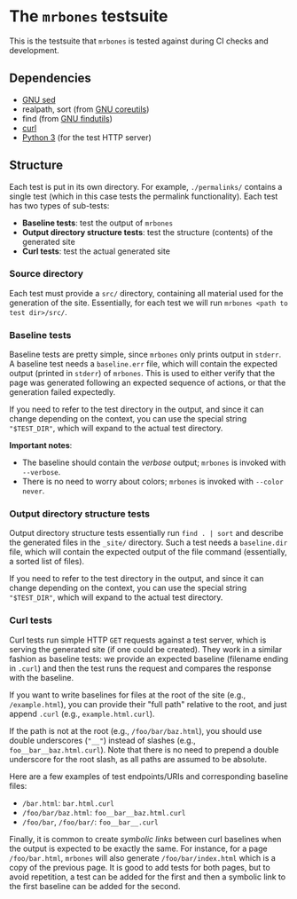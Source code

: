 # The `mrbones` testsuite
This is the testsuite that `mrbones` is tested against during CI checks and development.

## Dependencies
- [GNU sed](https://www.gnu.org/software/sed/)
- realpath, sort (from [GNU coreutils](https://www.gnu.org/software/coreutils/))
- find (from [GNU findutils](https://www.gnu.org/software/findutils/))
- [curl](https://curl.se/)
- [Python 3](https://www.python.org/) (for the test HTTP server)

## Structure
Each test is put in its own directory. For example, `./permalinks/` contains a single test (which
in this case tests the permalink functionality).
Each test has two types of sub-tests:
- **Baseline tests**: test the output of `mrbones`
- **Output directory structure tests**: test the structure (contents) of the generated site
- **Curl tests**: test the actual generated site

### Source directory
Each test must provide a `src/` directory, containing all material used for the generation of the
site. Essentially, for each test we will run `mrbones <path to test dir>/src/`.

### Baseline tests
Baseline tests are pretty simple, since `mrbones` only prints output in `stderr`.
A baseline test needs a `baseline.err` file, which will contain the expected output (printed in
`stderr`) of `mrbones`. This is used to either verify that the page was generated following an
expected sequence of actions, or that the generation failed expectedly.

If you need to refer to the test directory in the output, and since it can change depending on the
context, you can use the special string `"$TEST_DIR"`, which will expand to the actual test
directory.

**Important notes**:
- The baseline should contain the _verbose_ output; `mrbones` is invoked with `--verbose`.
- There is no need to worry about colors; `mrbones` is invoked with `--color never`.

### Output directory structure tests
Output directory structure tests essentially run `find . | sort` and describe the generated files
in the `_site/` directory. Such a test needs a `baseline.dir` file, which will contain the expected
output of the file command (essentially, a sorted list of files).

If you need to refer to the test directory in the output, and since it can change depending on the
context, you can use the special string `"$TEST_DIR"`, which will expand to the actual test
directory.

### Curl tests
Curl tests run simple HTTP `GET` requests against a test server, which is serving the generated
site (if one could be created). They work in a similar fashion as baseline tests: we provide an
expected baseline (filename ending in `.curl`) and then the test runs the request and compares the
response with the baseline.

If you want to write baselines for files at the root of the site (e.g., `/example.html`), you can
provide their "full path" relative to the root, and just append `.curl` (e.g.,
`example.html.curl`).

If the path is not at the root (e.g., `/foo/bar/baz.html`), you should use double underscores
(`"__"`) instead of slashes (e.g., `foo__bar__baz.html.curl`). Note that there is no need to
prepend a double underscore for the root slash, as all paths are assumed to be absolute.

Here are a few examples of test endpoints/URIs and corresponding baseline files:
- `/bar.html`: `bar.html.curl`
- `/foo/bar/baz.html`: `foo__bar__baz.html.curl`
- `/foo/bar`, `/foo/bar/`: `foo__bar__.curl`

Finally, it is common to create _symbolic links_ between curl baselines when the output is expected
to be exactly the same. For instance, for a page `/foo/bar.html`, `mrbones` will also generate
`/foo/bar/index.html` which is a copy of the previous page. It is good to add tests for both pages,
but to avoid repetition, a test can be added for the first and then a symbolic link to the first
baseline can be added for the second.
